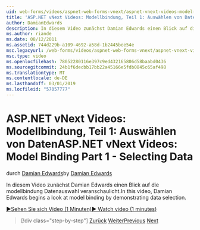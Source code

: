 ```yaml
---
uid: web-forms/videos/aspnet-web-forms-vnext/aspnet-vnext-videos-model-binding-part-1-selecting-data
title: 'ASP.NET vNext Videos: Modellbindung, Teil 1: Auswählen von Daten | Microsoft-Dokumentation'
author: DamianEdwards
description: In diesem Video zunächst Damian Edwards einen Blick auf die modellbindung Datenauswahl veranschaulicht.
ms.author: riande
ms.date: 08/12/2011
ms.assetid: 744d229b-a109-4692-a58d-1b2445bee54e
msc.legacyurl: /web-forms/videos/aspnet-web-forms-vnext/aspnet-vnext-videos-model-binding-part-1-selecting-data
msc.type: video
ms.openlocfilehash: 78052280116e397c9ed432165806d58baabd0436
ms.sourcegitcommit: 24b1f6decbb17bb22a45166e5fdb0845c65af498
ms.translationtype: MT
ms.contentlocale: de-DE
ms.lasthandoff: 03/01/2019
ms.locfileid: "57057777"
---
```

<a name="aspnet-vnext-videos-model-binding-part-1---selecting-data"></a><span data-ttu-id="4b768-103">ASP.NET vNext Videos: Modellbindung, Teil 1: Auswählen von Daten</span><span class="sxs-lookup"><span data-stu-id="4b768-103">ASP.NET vNext Videos: Model Binding Part 1 - Selecting Data</span></span>
====================
<span data-ttu-id="4b768-104">durch [Damian Edwards](https://github.com/DamianEdwards)</span><span class="sxs-lookup"><span data-stu-id="4b768-104">by [Damian Edwards](https://github.com/DamianEdwards)</span></span>

<span data-ttu-id="4b768-105">In diesem Video zunächst Damian Edwards einen Blick auf die modellbindung Datenauswahl veranschaulicht.</span><span class="sxs-lookup"><span data-stu-id="4b768-105">In this video, Damian Edwards begins a look at model binding by demonstrating data selection.</span></span>

[<span data-ttu-id="4b768-106">&#9654;Sehen Sie sich Video (1 Minuten)</span><span class="sxs-lookup"><span data-stu-id="4b768-106">&#9654; Watch video (1 minutes)</span></span>](https://channel9.msdn.com/Blogs/ASP-NET-Site-Videos/aspnet-vnext-videos-model-binding-part-1-selecting-data)

> [!div class="step-by-step"]
> <span data-ttu-id="4b768-107">[Zurück](aspnet-vnext-videos-strongly-typed-data-controls.md)
> [Weiter](aspnet-vnext-videos-model-binding-part-2-filtering.md)</span><span class="sxs-lookup"><span data-stu-id="4b768-107">[Previous](aspnet-vnext-videos-strongly-typed-data-controls.md)
[Next](aspnet-vnext-videos-model-binding-part-2-filtering.md)</span></span>
